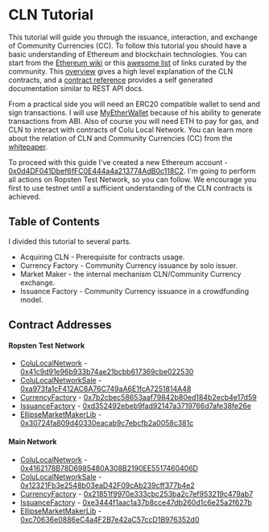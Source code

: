 
# CLN Tutorial

This tutorial will guide you through the issuance, interaction, and exchange of Community Currencies (CC). To follow this tutorial you should have a basic understanding of Ethereum and blockchain technologies. You can start from the [Ethereum wiki](https://github.com/ethereum/wiki/wiki/Ethereum-introduction) or this [awesome list](https://github.com/ethereum/wiki/wiki/Ethereum-introduction) of links curated by the community. This [overview](overview.md) gives a high level explanation of the CLN contracts, and a [contract reference](reference) provides a self generated documentation similar to REST API docs.


From a practical side you will need an ERC20 compatible wallet to send and sign transactions. I will use [MyEtherWallet](https://www.myetherwallet.com/) because of his ability to generate transactions from ABI. Also of course you will need ETH to pay for gas, and CLN to interact with contracts of Colu Local Network. You can learn more about the relation of CLN and Community Currencies (CC) from the [whitepaper](https://cln.network/pdf/cln_whitepaper.pdf).

To proceed with this guide I've created a new Ethereum account - [0x0d4DF041Dbef6fFC0E444a4a213774AdB0c118C2](https://ropsten.etherscan.io/address/0x0d4DF041Dbef6fFC0E444a4a213774AdB0c118C2). I'm going to perform all actions on Ropsten Test Network, so you can follow. We encourage you first to use testnet until a sufficient understanding of the CLN contracts is achieved.


## Table of Contents

I divided this tutorial to several parts.
- Acquiring CLN - Prerequisite for contracts usage.
- Currency Factory - Community Currency issuance by solo issuer.
- Market Maker - the internal mechanism CLN/Community Currency exchange.
- Issuance Factory - Community Currency issuance in a crowdfunding model.

## Contract Addresses

#### Ropsten Test Network
- [ColuLocalNetwork](reference/ColuLocalNetwork.md) -  [0x41c9d91e96b933b74ae21bcbb617369cbe022530](https://ropsten.etherscan.io/address/0x41c9d91e96b933b74ae21bcbb617369cbe022530)
- [ColuLocalNetworkSale](reference/ColuLocalNetworkSale.md) - [0xa973fa1cF412AC6A76C749aA6E1fcA7251814A48](https://ropsten.etherscan.io/address/0xa973fa1cF412AC6A76C749aA6E1fcA7251814A48)
- [CurrencyFactory](reference/CurrencyFactory.md) - [0x7b2cbec58653aaf79842b80ed184b2ecb4e17d59](https://ropsten.etherscan.io/address/0x7b2cbec58653aaf79842b80ed184b2ecb4e17d59)
- [IssuanceFactory](reference/IssuanceFactory.md) - [0xd352492ebeb9fad92147a3719766d7afe38fe26e](https://ropsten.etherscan.io/address/0xd352492ebeb9fad92147a3719766d7afe38fe26e)
- [EllipseMarketMakerLib](reference/EllipseMarketMakerLib.md) - [0x30724fa809d40330eacab9c7ebcfb2a0058c381c](https://ropsten.etherscan.io/address/0x30724fa809d40330eacab9c7ebcfb2a0058c381c)


#### Main Network

- [ColuLocalNetwork](reference/ColuLocalNetwork.md) - [0x4162178B78D6985480A308B2190EE5517460406D](https://etherscan.io/address/0x4162178b78d6985480a308b2190ee5517460406d)
- [ColuLocalNetworkSale](reference/ColuLocalNetworkSale.md) - [0x12321Fb3e2548b03eaD42F09cAb239cff377b4e2](https://etherscan.io/address/0x12321fb3e2548b03ead42f09cab239cff377b4e2)
- [CurrencyFactory](reference/CurrencyFactory.md) - [0x21851f9970e333cbc253ba2c7ef953219c479ab7](https://etherscan.io/address/0x21851f9970e333cbc253ba2c7ef953219c479ab7)
- [IssuanceFactory](reference/IssuanceFactory.md) - [0xe3444f1aac1a37b8cce47db260d1c6e25a2f627b](https://etherscan.io/address/0xe3444f1aac1a37b8cce47db260d1c6e25a2f627b)
- [EllipseMarketMakerLib](reference/EllipseMarketMakerLib.md) - [0xc70636e0886eC4a4F2B7e42aC57ccD1B976352d0](https://etherscan.io/address/0xc70636e0886ec4a4f2b7e42ac57ccd1b976352d0)
